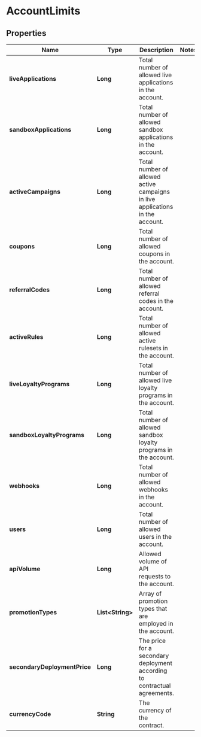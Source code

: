 

# AccountLimits

## Properties

Name | Type | Description | Notes
------------ | ------------- | ------------- | -------------
**liveApplications** | **Long** | Total number of allowed live applications in the account. | 
**sandboxApplications** | **Long** | Total number of allowed sandbox applications in the account. | 
**activeCampaigns** | **Long** | Total number of allowed active campaigns in live applications in the account. | 
**coupons** | **Long** | Total number of allowed coupons in the account. | 
**referralCodes** | **Long** | Total number of allowed referral codes in the account. | 
**activeRules** | **Long** | Total number of allowed active rulesets in the account. | 
**liveLoyaltyPrograms** | **Long** | Total number of allowed live loyalty programs in the account. | 
**sandboxLoyaltyPrograms** | **Long** | Total number of allowed sandbox loyalty programs in the account. | 
**webhooks** | **Long** | Total number of allowed webhooks in the account. | 
**users** | **Long** | Total number of allowed users in the account. | 
**apiVolume** | **Long** | Allowed volume of API requests to the account. | 
**promotionTypes** | **List&lt;String&gt;** | Array of promotion types that are employed in the account. | 
**secondaryDeploymentPrice** | **Long** | The price for a secondary deployment according to contractual agreements. | 
**currencyCode** | **String** | The currency of the contract. | 



